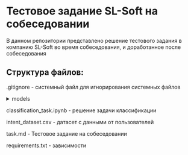 # Тестовое задание SL-Soft на собеседовании

В данном репозитории представлено решение тестового задания в компанию SL-Soft во время собеседования, и доработанное после собеседования

## Структура файлов: 

.gitignore - системный файл для игнорирования системных файлов

<details><summary>models</summary>
        
        В папке содержаться веса обученных моделей, для последующего их использования.
        - minilim_classifier - дообученный трансформер
        - label_encoder.pkl - перекодировщик таргетной колонки 
        - log_reg_bert.pkl -  логистическая регрессия с входными эмбедингами от трансформерной архитектуры
        - log_reg.pkl - простая логистическая регрессия
        - logistic_model.pt - самописная модель логистической регресси с двумя дополнительными линейными слоями
        - vectorizer_log_reg.pkl - векторизатор для логистической регрессии TF-IDF
        
</details>


classification_task.ipynb - решение задачи классификации

intent_dataset.csv - датасет с данными от пользователей

task.md -  Тестовое задание на собеседовании

requirements.txt - зависимости